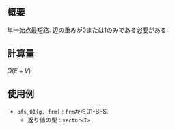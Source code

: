 ## 概要

単一始点最短路. 辺の重みが$0$または$1$のみである必要がある.

## 計算量

$O(E + V)$

## 使用例

* `bfs_01(g, frm)` : `frm`から01-BFS.
  * 返り値の型 : `vector<T>`
